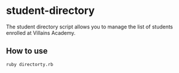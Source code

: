 # student-directory

The student directory script allows you to manage the list of students enrolled at Villains Academy.

## How to use

```shell
ruby directorty.rb
```